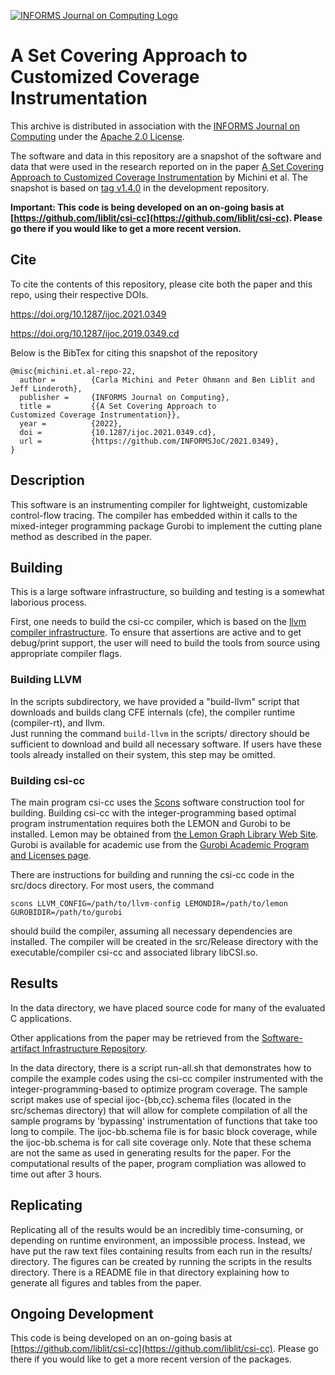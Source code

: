 [![INFORMS Journal on Computing Logo](https://INFORMSJoC.github.io/logos/INFORMS_Journal_on_Computing_Header.jpg)](https://pubsonline.informs.org/journal/ijoc)

# A Set Covering Approach to Customized Coverage Instrumentation

This archive is distributed in association with the [INFORMS Journal on
Computing](https://pubsonline.informs.org/journal/ijoc) under the [Apache 2.0 License](LICENSE).

The software and data in this repository are a snapshot of the software and data that were used in the research reported on in the paper [A Set Covering Approach to Customized Coverage Instrumentation](https://doi.org/10.1287/ijoc.2019.0000) by Michini et al. The snapshot is based on [tag v1.4.0](https://github.com/liblit/csi-cc/releases/tag/v1.4.0) in the development repository. 

**Important: This code is being developed on an on-going basis at [https://github.com/liblit/csi-cc](https://github.com/liblit/csi-cc). Please go there if you would like to get a more recent version.**

## Cite

To cite the contents of this repository, please cite both the paper and this repo, using their respective DOIs.

https://doi.org/10.1287/ijoc.2021.0349

https://doi.org/10.1287/ijoc.2019.0349.cd

Below is the BibTex for citing this snapshot of the repository

```
@misc{michini.et.al-repo-22,
  author =        {Carla Michini and Peter Ohmann and Ben Liblit and Jeff Linderoth},
  publisher =     {INFORMS Journal on Computing},
  title =         {{A Set Covering Approach to
Customized Coverage Instrumentation}},
  year =          {2022},
  doi =           {10.1287/ijoc.2021.0349.cd},
  url =           {https://github.com/INFORMSJoC/2021.0349},
}  
```

## Description

This software is an instrumenting compiler for lightweight, customizable control-flow tracing.  The compiler has embedded within it calls to the mixed-integer programming package Gurobi to implement the cutting plane method as described in the paper.

## Building

This is a large software infrastructure, so building and testing is a somewhat laborious process.

First, one needs to build the csi-cc compiler, which is based on the [llvm compiler infrastructure](https://llvm.org/).  To ensure that assertions are active and to get debug/print support, the user will need to build the tools from source using appropriate compiler flags. 


### Building LLVM 

In the scripts subdirectory, we have provided a "build-llvm" script that downloads and builds clang CFE internals (cfe), the compiler runtime (compiler-rt), and llvm.  
Just running the command 
```build-llvm```
in the scripts/ directory should be sufficient to download and build all necessary software.  If users have these tools already installed on their system, this step may be omitted. 


### Building csi-cc

The main program csi-cc uses the [Scons](https://scons.org/) software construction tool for building.
Building csi-cc with the integer-programming based optimal program instrumentation requires both the LEMON and Gurobi to be installed. 
Lemon may be obtained from [the Lemon Graph Library Web Site](https://lemon.cs.elte.hu/trac/lemon).  Gurobi is available for academic use from the [Gurobi Academic Program and Licenses page](https://www.gurobi.com/academia/academic-program-and-licenses/).

There are instructions for building and running the csi-cc code in the src/docs directory.  For most users, the command 
```
scons LLVM_CONFIG=/path/to/llvm-config LEMONDIR=/path/to/lemon GUROBIDIR=/path/to/gurobi
```
should build the compiler, assuming all necessary dependencies are installed.  The compiler will be created in the src/Release directory with the executable/compiler csi-cc and associated library libCSI.so.


## Results

In the data directory, we have placed source code for many of the evaluated C applications. 

Other applications from the paper may be retrieved from the 
[Software-artifact Infrastructure Repository](https://sir.csc.ncsu.edu/portal/index.php). 

In the data directory, there is a script run-all.sh that demonstrates how to compile the example codes using the csi-cc compiler instrumented with the integer-programming-based to optimize program coverage.  The sample script makes use of special ijoc-{bb,cc}.schema files (located in the src/schemas directory) that will allow for complete compilation of all the sample programs by 'bypassing' instrumentation of functions that take too long to compile.  The ijoc-bb.schema file is for basic block coverage, while the ijoc-bb.schema is for call site coverage only.  Note that these schema are not the same as used in generating results for the paper.  For the computational results of the paper, program compliation was allowed to time out after 3 hours. 


## Replicating

Replicating all of the results would be an incredibly time-consuming, or depending on runtime environment, an impossible process.  Instead, we have put the raw text files containing results from each run in the results/ directory. 
The figures can be created by running the scripts in the results directory.  There is a README file in that directory explaining how to generate all figures and tables from the paper.



## Ongoing Development

This code is being developed on an on-going basis at 
[https://github.com/liblit/csi-cc](https://github.com/liblit/csi-cc). Please go there if you would like to get a more recent version of the packages. 
